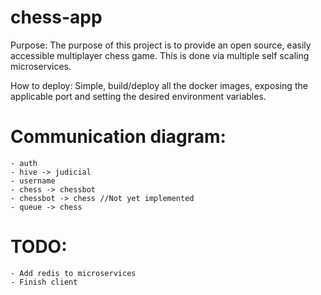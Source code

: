 # chess-app

Purpose: The purpose of this project is to provide an open source, easily accessible multiplayer chess game. This is done via multiple self scaling microservices.

How to deploy: Simple, build/deploy all the docker images, exposing the applicable port and setting the desired environment variables.

# Communication diagram:
    - auth
    - hive -> judicial
    - username
    - chess -> chessbot
    - chessbot -> chess //Not yet implemented
    - queue -> chess

# TODO:
    - Add redis to microservices
    - Finish client
